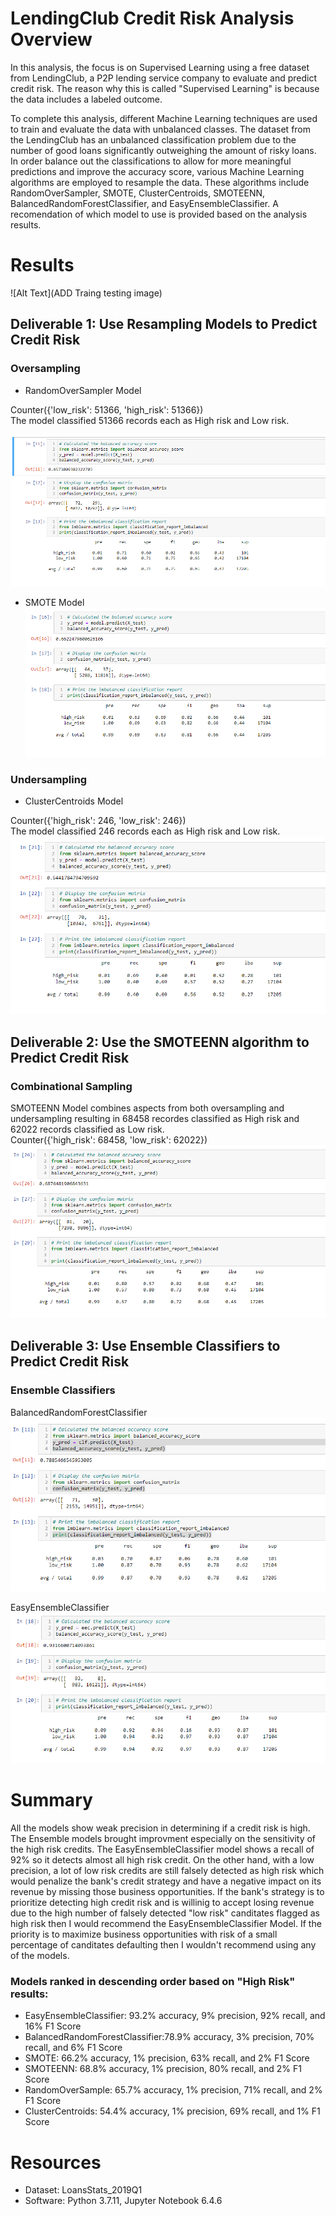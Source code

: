 # LendingClub Credit Risk Analysis Overview

In this analysis, the focus is on Supervised Learning using a free dataset from LendingClub, a P2P lending service company to evaluate and predict credit risk. The reason why this is called "Supervised Learning" is because the data includes a labeled outcome.

To complete this analysis, different Machine Learning techniques are used to train and evaluate the data with unbalanced classes. The dataset from the LendingClub has an unbalanced classification problem due to the number of good loans significantly outweighing the amount of risky loans. In order balance out the classifications to allow for more meaningful predictions and improve the accuracy score, various Machine Learning algorithms are employed to resample the data. These algorithms include RandomOverSampler, SMOTE, ClusterCentroids, SMOTEENN, BalancedRandomForestClassifier, and EasyEnsembleClassifier.  A recomendation of which model to use is provided based on the analysis results.

# Results
![Alt Text](ADD Traing testing image)
## Deliverable 1: Use Resampling Models to Predict Credit Risk
### Oversampling
- RandomOverSampler Model
 
Counter({'low_risk': 51366, 'high_risk': 51366})  
The model classified 51366 records each as High risk and Low risk.

![Alt Text](https://github.com/syoder821/Credit_Risk_Analysis/blob/main/Resources/Images/Random_oversampling.png) 
- SMOTE Model
![Alt Text](https://github.com/syoder821/Credit_Risk_Analysis/blob/main/Resources/Images/Smote.png)
### Undersampling
- ClusterCentroids Model

Counter({'high_risk': 246, 'low_risk': 246})  
The model classified 246 records each as High risk and Low risk.
![Alt Text](https://github.com/syoder821/Credit_Risk_Analysis/blob/main/Resources/Images/Clustered_centroids.png)

## Deliverable 2: Use the SMOTEENN algorithm to Predict Credit Risk
### Combinational Sampling
SMOTEENN Model combines aspects from both oversampling and undersampling resulting in 68458 recordes classified as High risk and 62022 records classified as Low risk.   
Counter({'high_risk': 68458, 'low_risk': 62022})
![Alt Text](https://github.com/syoder821/Credit_Risk_Analysis/blob/main/Resources/Images/Smoteen.png)

## Deliverable 3: Use Ensemble Classifiers to Predict Credit Risk
### Ensemble Classifiers
BalancedRandomForestClassifier
![Alt Text](https://github.com/syoder821/Credit_Risk_Analysis/blob/main/Resources/Images/BalancedRandomForestClassifier.png)

EasyEnsembleClassifier
![Alt Text](https://github.com/syoder821/Credit_Risk_Analysis/blob/main/Resources/Images/EasyEnsembleClassifier.png)

# Summary
All the models show weak precision in determining if a credit risk is high.
The Ensemble models brought improvment especially on the sensitivity of the high risk credits.
The EasyEnsembleClassifier model shows a recall of 92% so it detects almost all high risk credit. On the other hand, with a low precision, a lot of low risk credits are still falsely detected as high risk which would penalize the bank's credit strategy and have a negative impact on its revenue by missing those business opportunities.
If the bank's strategy is to prioritize detecting high credit risk and is willinig to accept losing revenue due to the high number of falsely detected "low risk" canditates flagged as high risk then I would recommend the EasyEnsembleClassifier Model.  If the priority is to maximize business opportunities with risk of a small percentage of canditates defaulting then I wouldn't recommend using any of the models.    

### Models ranked in descending order based on "High Risk" results:
- EasyEnsembleClassifier: 93.2% accuracy, 9% precision, 92% recall, and 16% F1 Score 
- BalancedRandomForestClassifier:78.9% accuracy, 3% precision, 70% recall, and 6% F1 Score 
- SMOTE: 66.2% accuracy, 1% precision, 63% recall, and 2% F1 Score
- SMOTEENN: 68.8% accuracy, 1% precision, 80% recall, and 2% F1 Score
- RandomOverSample: 65.7% accuracy, 1% precision, 71% recall, and 2% F1 Score
- ClusterCentroids: 54.4% accuracy, 1% precision, 69% recall, and 1% F1 Score

# Resources
- Dataset: LoansStats_2019Q1
- Software: Python 3.7.11, Jupyter Notebook 6.4.6
